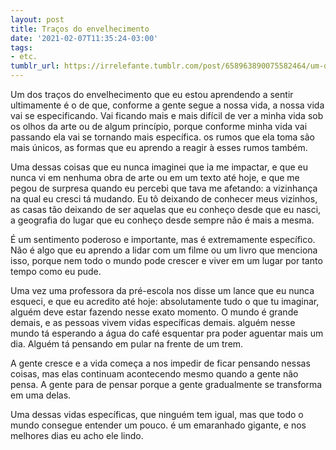 ```yaml
---
layout: post
title: Traços do envelhecimento
date: '2021-02-07T11:35:24-03:00'
tags:
- etc.
tumblr_url: https://irrelefante.tumblr.com/post/658963890075582464/um-dos-tra%C3%A7os-do-envelhecimento-que-eu-estou
---
```

Um dos traços do envelhecimento que eu estou aprendendo a sentir ultimamente é o de que, conforme a gente segue a nossa vida, a nossa vida vai se especificando. Vai ficando mais e mais difícil de ver a minha vida sob os olhos da arte ou de algum princípio, porque conforme minha vida vai passando ela vai se tornando mais específica. os rumos que ela toma são mais únicos, as formas que eu aprendo a reagir à esses rumos também.

Uma dessas coisas que eu nunca imaginei que ia me impactar, e que eu nunca vi em nenhuma obra de arte ou em um texto até hoje, e que me pegou de surpresa quando eu percebi que tava me afetando: a vizinhança na qual eu cresci tá mudando. Eu tô deixando de conhecer meus vizinhos, as casas tão deixando de ser aquelas que eu conheço desde que eu nasci, a geografia do lugar que eu conheço desde sempre não é mais a mesma.

É um sentimento poderoso e importante, mas é extremamente específico. Não é algo que eu aprendo a lidar com um filme ou um livro que menciona isso, porque nem todo o mundo pode crescer e viver em um lugar por tanto tempo como eu pude.

Uma vez uma professora da pré-escola nos disse um lance que eu nunca esqueci, e que eu acredito até hoje: absolutamente tudo o que tu imaginar, alguém deve estar fazendo nesse exato momento. O mundo é grande demais, e as pessoas vivem vidas específicas demais. alguém nesse mundo tá esperando a água do café esquentar pra poder aguentar mais um dia. Alguém tá pensando em pular na frente de um trem.

A gente cresce e a vida começa a nos impedir de ficar pensando nessas coisas, mas elas continuam acontecendo mesmo quando a gente não pensa. A gente para de pensar porque a gente gradualmente se transforma em uma delas.

Uma dessas vidas específicas, que ninguém tem igual, mas que todo o mundo consegue entender um pouco. é um emaranhado gigante, e nos melhores dias eu acho ele lindo.

